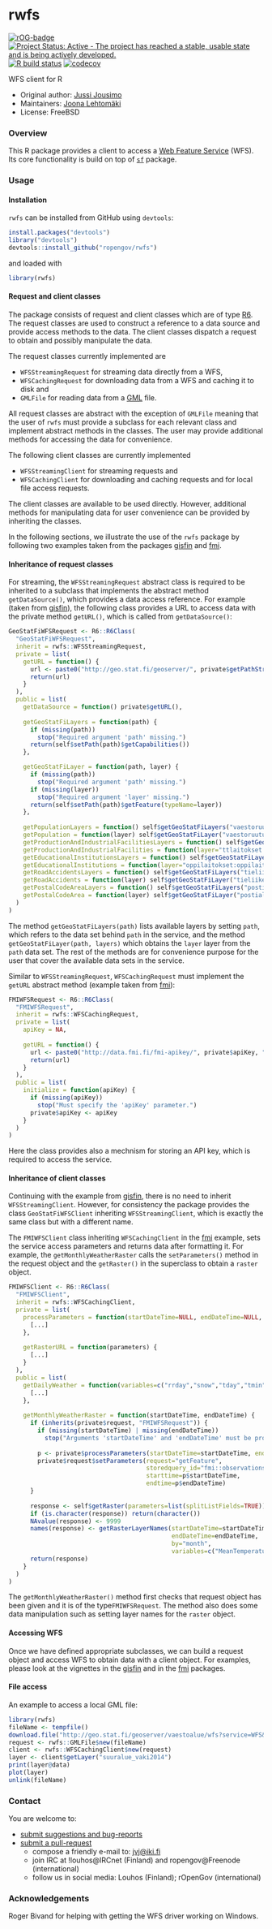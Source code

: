 
rwfs
====

<!-- badges: start -->

[![rOG-badge](https://ropengov.github.io/rogtemplate/reference/figures/ropengov-badge.svg)](http://ropengov.org/)
[![Project Status: Active - The project has reached a stable, usable state and is being actively developed.](http://www.repostatus.org/badges/latest/active.svg)](http://www.repostatus.org/#active)
[![R build
status](https://github.com/rOpenGov/rwfs/workflows/R-CMD-check/badge.svg)](https://github.com/rOpenGov/rwfs/actions)
[![codecov](https://codecov.io/gh/rOpenGov/rwfs/branch/master/graph/badge.svg?token=EYAW1s4jIc)](https://app.codecov.io/gh/rOpenGov/rwfs)

<!-- badges: end -->

WFS client for R

+ Original author: [Jussi Jousimo](http://www.github.com/statguy/)
+ Maintainers: [Joona Lehtomäki](https://github.com/jlehtoma)
+ License: FreeBSD

### Overview

This R package provides a client to access a [Web Feature Service](http://www.opengeospatial.org/standards/wfs) (WFS). Its core functionality is build on top of [`sf`](https://CRAN.R-project.org/package=sf) package.

### Usage

#### Installation

`rwfs` can be installed from GitHub using `devtools`:

```r
install.packages("devtools")
library("devtools")
devtools::install_github("ropengov/rwfs")
```

and loaded with

```r
library(rwfs)
```

#### Request and client classes

The package consists of request and client classes which are of type [R6](https://CRAN.R-project.org/package=R6/vignettes/Introduction.html). The request classes are used to construct a reference to a data source and provide access methods to the data. The client classes dispatch a request to obtain and possibly manipulate the data.

The request classes currently implemented are

* `WFSStreamingRequest` for streaming data directly from a WFS,
* `WFSCachingRequest` for downloading data from a WFS and caching it to disk and
* `GMLFile` for reading data from a [GML](http://en.wikipedia.org/wiki/Geography_Markup_Language) file.

All request classes are abstract with the exception of `GMLFile` meaning that the user of `rwfs` must provide a subclass for each relevant class and implement abstract methods in the classes. The user may provide additional methods for accessing the data for convenience.

The following client classes are currently implemented

* `WFSStreamingClient` for streaming requests and
* `WFSCachingClient` for downloading and caching requests and for local file access requests.

The client classes are available to be used directly. However, additional methods for manipulating data for user convenience can be provided by inheriting the classes.

In the following sections, we illustrate the use of the `rwfs` package by following two examples taken from the packages [gisfin](https://github.com/rOpenGov/gisfin) and [fmi](https://github.com/rOpenGov/fmi).

#### Inheritance of request classes

For streaming, the `WFSStreamingRequest` abstract class is required to be inherited to a subclass that implements the abstract method `getDataSource()`, which provides a data access reference. For example (taken from [gisfin](https://github.com/rOpenGov/gisfin/blob/master/R/GeoStatFi.R)), the following class provides a URL to access data with the private method `getURL()`, which is called from `getDataSource()`:

```r
GeoStatFiWFSRequest <- R6::R6Class(
  "GeoStatFiWFSRequest",
  inherit = rwfs::WFSStreamingRequest,
  private = list(
    getURL = function() {
      url <- paste0("http://geo.stat.fi/geoserver/", private$getPathString(), "/wfs?", private$getParametersString())
      return(url)
    }
  ),
  public = list(
    getDataSource = function() private$getURL(),
    
    getGeoStatFiLayers = function(path) {
      if (missing(path))
        stop("Required argument 'path' missing.")      
      return(self$setPath(path)$getCapabilities())
    },

    getGeoStatFiLayer = function(path, layer) {
      if (missing(path))
        stop("Required argument 'path' missing.")      
      if (missing(layer))
        stop("Required argument 'layer' missing.")
      return(self$setPath(path)$getFeature(typeName=layer))
    },
    
    getPopulationLayers = function() self$getGeoStatFiLayers("vaestoruutu"),
    getPopulation = function(layer) self$getGeoStatFiLayer("vaestoruutu", layer),
    getProductionAndIndustrialFacilitiesLayers = function() self$getGeoStatFiLayers("ttlaitokset/ttlaitokset:toimipaikat"),
    getProductionAndIndustrialFacilities = function(layer="ttlaitokset:toimipaikat") self$getGeoStatFiLayer("ttlaitokset/ttlaitokset:toimipaikat", layer),
    getEducationalInstitutionsLayers = function() self$getGeoStatFiLayers("oppilaitokset/oppilaitokset:oppilaitokset"),
    getEducationalInstitutions = function(layer="oppilaitokset:oppilaitokset") self$getGeoStatFiLayer("oppilaitokset/oppilaitokset:oppilaitokset", layer),
    getRoadAccidentsLayers = function() self$getGeoStatFiLayers("tieliikenne"),
    getRoadAccidents = function(layer) self$getGeoStatFiLayer("tieliikenne", layer),
    getPostalCodeAreaLayers = function() self$getGeoStatFiLayers("postialue"),
    getPostalCodeArea = function(layer) self$getGeoStatFiLayer("postialue", layer)
  )
)
```

The method `getGeoStatFiLayers(path)` lists available layers by setting `path`, which refers to the data set behind `path` in the service, and the method `getGeoStatFiLayer(path, layers)` which obtains the `layer` layer from the `path` data set. The rest of the methods are for convenience purpose for the user that cover the available data sets in the service.

Similar to `WFSStreamingRequest`, `WFSCachingRequest` must implement the `getURL` abstract method (example taken from [fmi](https://github.com/rOpenGov/fmi/blob/master/R/FMIWFSRequest.R)):

```r
FMIWFSRequest <- R6::R6Class(
  "FMIWFSRequest",
  inherit = rwfs::WFSCachingRequest,
  private = list(
    apiKey = NA,
    
    getURL = function() {
      url <- paste0("http://data.fmi.fi/fmi-apikey/", private$apiKey, "/wfs?", private$getParametersString())
      return(url)
    }
  ),
  public = list(
    initialize = function(apiKey) {
      if (missing(apiKey))
        stop("Must specify the 'apiKey' parameter.")
      private$apiKey <- apiKey
    }    
  )
)
```

Here the class provides also a mechnism for storing an API key, which is required to access the service.

#### Inheritance of client classes

Continuing with the example from [gisfin](https://github.com/rOpenGov/gisfin/blob/master/R/GeoStatFi.R), there is no need to inherit `WFSStreamingClient`. However, for consistency the package provides the class `GeoStatFiWFSClient` inheriting `WFSStreamingClient`, which is exactly the same class but with a different name.

The `FMIWFSClient` class inheriting `WFSCachingClient` in the [fmi](https://github.com/rOpenGov/fmi/blob/master/R/FMIWFSClient.R) example, sets the service access parameters and returns data after formatting it. For example, the `getMonthlyWeatherRaster` calls the `setParameters()` method in the request object and the `getRaster()` in the superclass to obtain a `raster` object.

```r
FMIWFSClient <- R6::R6Class(
  "FMIWFSClient",
  inherit = rwfs::WFSCachingClient,
  private = list(
    processParameters = function(startDateTime=NULL, endDateTime=NULL, bbox=NULL, fmisid=NULL) {
      [...]
    },
    
    getRasterURL = function(parameters) {
      [...]
    }
  ),
  public = list(
    getDailyWeather = function(variables=c("rrday","snow","tday","tmin","tmax"), startDateTime, endDateTime, bbox=NULL, fmisid=NULL) {      
      [...]
    },
    
    getMonthlyWeatherRaster = function(startDateTime, endDateTime) {
      if (inherits(private$request, "FMIWFSRequest")) {
        if (missing(startDateTime) | missing(endDateTime))
          stop("Arguments 'startDateTime' and 'endDateTime' must be provided.")
        
        p <- private$processParameters(startDateTime=startDateTime, endDateTime=endDateTime)
        private$request$setParameters(request="getFeature",
                                      storedquery_id="fmi::observations::weather::monthly::grid",
                                      starttime=p$startDateTime,
                                      endtime=p$endDateTime)
      }
      
      response <- self$getRaster(parameters=list(splitListFields=TRUE))
      if (is.character(response)) return(character())
      NAvalue(response) <- 9999
      names(response) <- getRasterLayerNames(startDateTime=startDateTime,
                                             endDateTime=endDateTime,
                                             by="month",
                                             variables=c("MeanTemperature", "Precipitation"))
      return(response)
    }
  )
)
```

The `getMonthlyWeatherRaster()` method first checks that request object has been given and it is of the type`FMIWFSRequest`. The method also does some data manipulation such as setting layer names for the `raster` object.

#### Accessing WFS

Once we have defined appropriate subclasses, we can build a request object and access WFS to obtain data with a client object. For examples, please look at the vignettes in the
[gisfin](https://github.com/rOpenGov/gisfin/blob/master/vignettes/gisfin_tutorial.md) and in the
[fmi](https://github.com/rOpenGov/fmi/blob/master/vignettes/fmi_tutorial.md) packages.

#### File access

An example to access a local GML file:

```r
library(rwfs)
fileName <- tempfile()
download.file("http://geo.stat.fi/geoserver/vaestoalue/wfs?service=WFS&version=1.0.0&request=GetFeature&typeName=vaestoalue:suuralue_vaki2014", fileName)
request <- rwfs::GMLFile$new(fileName)
client <- rwfs::WFSCachingClient$new(request)
layer <- client$getLayer("suuralue_vaki2014")
print(layer@data)
plot(layer)
unlink(fileName)
```

### Contact

  You are welcome to:

* [submit suggestions and bug-reports](https://github.com/ropengov/rwfs/issues)
* [submit a pull-request](https://github.com/rOpenGov/rwfs/pulls)
    * compose a friendly e-mail to: [jvj@iki.fi](mailto:jvj@iki.fi)
    * join IRC at !louhos@IRCnet (Finland) and ropengov@Freenode (international)
    * follow us in social media: Louhos (Finland); rOpenGov (international)

### Acknowledgements

  Roger Bivand for helping with getting the WFS driver working on Windows.

